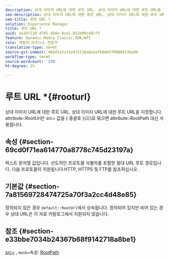 ```yaml
---
description: 상대 이미지 URL에 대한 루트 URL. 상대 이미지 URL에 대한 루트 URL을 지정합니다. src= 값을 { 중괄호 }(으)로 묶으면 RootPath 속성 대신 attribute RootUrl이 사용됩니다.
seo-description: 상대 이미지 URL에 대한 루트 URL. 상대 이미지 URL에 대한 루트 URL을 지정합니다. src= 값을 { 중괄호 }(으)로 묶으면 RootPath 속성 대신 attribute RootUrl이 사용됩니다.
seo-title: 루트 URL *
solution: Experience Manager
title: 루트 URL *
uuid: aa10f210-4765-4b0e-9ce1-812b00cd8cf5
feature: Dynamic Media Classic,SDK/API
role: 개발자,비즈니스 전문가
translation-type: tm+mt
source-git-commit: 469d1a5c43a972116a8a2efb0de5708800130a99
workflow-type: tm+mt
source-wordcount: '150'
ht-degree: 2%

---
```



# 루트 URL *{#rooturl}

상대 이미지 URL에 대한 루트 URL. 상대 이미지 URL에 대한 루트 URL을 지정합니다. attribute::RootUrl은 src= 값을 { 중괄호 }(으)로 묶으면 attribute::RootPath 대신 사용됩니다.

## 속성 {#section-69cd0f71ea614770a8778c745d23197a}

텍스트 문자열 값입니다. 선도적인 프로토콜 식별자를 포함한 절대 URL 루트 경로입니다. 다음 프로토콜이 지원됩니다.HTTP, HTTPS 및 FTP를 참조하십시오.

## 기본값 {#section-7a81569728474725a70f3a2cc4d48e85}

정의되지 않은 경우 `default::RootUrl`에서 상속됩니다. 정의되어 있지만 비어 있는 경우 상대 URL은 이 자료 카탈로그에서 지원되지 않습니다.

## 참조 {#section-e33bbe7034b24367b68f9142718a8be1}

[src=](../../../../../ir-api/http-protocol/image-rendering-api-ref/c-ir-http-protocol-ref/c-ir-http-protocol-command-reference/r-ir-src.md#reference-62c98abad22149d68d405ed6aaff8272) ,  `mask=`속성: [RootPath](../../../../../ir-api/material-cat/image-rendering-api-ref/c-ir-material-catalog/c-ir-attributes-reference/r-ir-rootpath.md#reference-a4d7c96b62e14fcbad1740c702f160f3)
